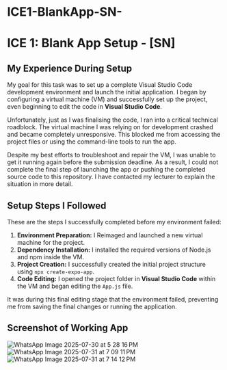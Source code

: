 # ICE1-BlankApp-SN-
# ICE 1: Blank App Setup - [SN]

## My Experience During Setup

My goal for this task was to set up a complete Visual Studio Code development environment and launch the initial application. I began by configuring a virtual machine (VM) and successfully set up the project, even beginning to edit the code in **Visual Studio Code**.

Unfortunately, just as I was finalising the code, I ran into a critical technical roadblock. The virtual machine I was relying on for development crashed and became completely unresponsive. This blocked me from accessing the project files or using the command-line tools to run the app.

Despite my best efforts to troubleshoot and repair the VM, I was unable to get it running again before the submission deadline. As a result, I could not complete the final step of launching the app or pushing the completed source code to this repository. I have contacted my lecturer to explain the situation in more detail.

## Setup Steps I Followed

These are the steps I successfully completed before my environment failed:

1.  **Environment Preparation:** I Reimaged and launched a new virtual machine for the project.
2.  **Dependency Installation:** I installed the required versions of Node.js and npm inside the VM.
3.  **Project Creation:** I successfully created the initial project structure using `npx create-expo-app`.
4.  **Code Editing:** I opened the project folder in **Visual Studio Code** within the VM and began editing the `App.js` file.

It was during this final editing stage that the environment failed, preventing me from saving the final changes or running the application.

## Screenshot of Working App

![WhatsApp Image 2025-07-30 at 5 28 16 PM](https://github.com/user-attachments/assets/e21776cf-4861-4464-b99d-2af5c6e99881)
![WhatsApp Image 2025-07-31 at 7 09 11 PM](https://github.com/user-attachments/assets/8e748604-5d12-4069-a3a0-81fc0c386002)
![WhatsApp Image 2025-07-31 at 7 14 12 PM](https://github.com/user-attachments/assets/ab161d17-3eb7-433a-ae23-1cc48ffdc32f)

